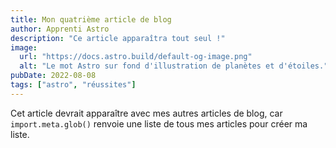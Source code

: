 ```yaml
---
title: Mon quatrième article de blog
author: Apprenti Astro
description: "Ce article apparaîtra tout seul !"
image:
  url: "https://docs.astro.build/default-og-image.png"
  alt: "Le mot Astro sur fond d'illustration de planètes et d'étoiles."
pubDate: 2022-08-08
tags: ["astro", "réussites"]
---
```

Cet article devrait apparaître avec mes autres articles de blog, car `import.meta.glob()` renvoie une liste de tous mes articles pour créer ma liste.